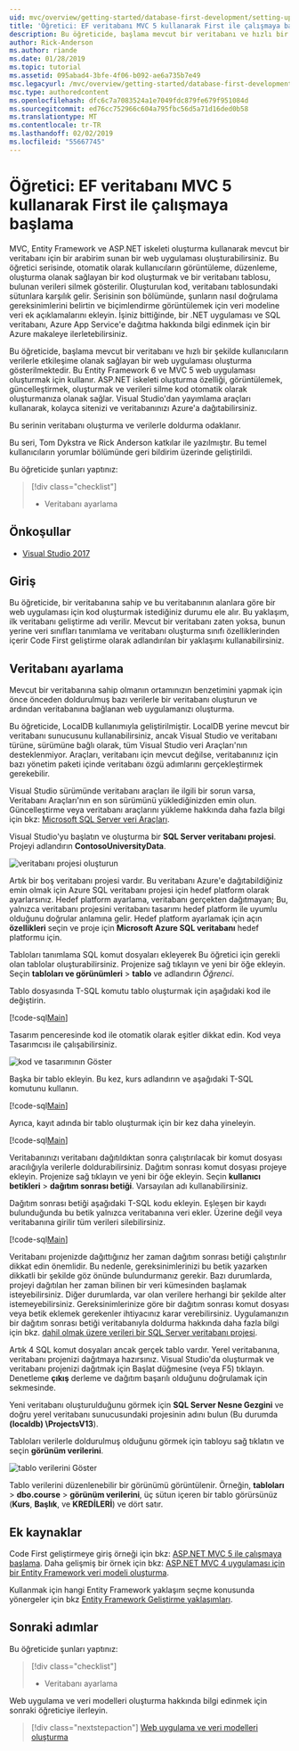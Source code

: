 ```yaml
---
uid: mvc/overview/getting-started/database-first-development/setting-up-database
title: 'Öğretici: EF veritabanı MVC 5 kullanarak First ile çalışmaya başlama'
description: Bu öğreticide, başlama mevcut bir veritabanı ve hızlı bir şekilde kullanıcıların verilerle etkileşime olanak sağlayan bir web uygulaması oluşturma gösterilmektedir.
author: Rick-Anderson
ms.author: riande
ms.date: 01/28/2019
ms.topic: tutorial
ms.assetid: 095abad4-3bfe-4f06-b092-ae6a735b7e49
msc.legacyurl: /mvc/overview/getting-started/database-first-development/setting-up-database
msc.type: authoredcontent
ms.openlocfilehash: dfc6c7a7083524a1e7049fdc879fe679f951084d
ms.sourcegitcommit: ed76cc752966c604a795fbc56d5a71d16ded0b58
ms.translationtype: MT
ms.contentlocale: tr-TR
ms.lasthandoff: 02/02/2019
ms.locfileid: "55667745"
---
```

# <a name="tutorial-get-started-with-ef-database-first-using-mvc-5"></a>Öğretici: EF veritabanı MVC 5 kullanarak First ile çalışmaya başlama

MVC, Entity Framework ve ASP.NET iskeleti oluşturma kullanarak mevcut bir veritabanı için bir arabirim sunan bir web uygulaması oluşturabilirsiniz. Bu öğretici serisinde, otomatik olarak kullanıcıların görüntüleme, düzenleme, oluşturma olanak sağlayan bir kod oluşturmak ve bir veritabanı tablosu, bulunan verileri silmek gösterilir. Oluşturulan kod, veritabanı tablosundaki sütunlara karşılık gelir. Serisinin son bölümünde, şunların nasıl doğrulama gereksinimlerini belirtin ve biçimlendirme görüntülemek için veri modeline veri ek açıklamalarını ekleyin. İşiniz bittiğinde, bir .NET uygulaması ve SQL veritabanı, Azure App Service'e dağıtma hakkında bilgi edinmek için bir Azure makaleye ilerletebilirsiniz.

Bu öğreticide, başlama mevcut bir veritabanı ve hızlı bir şekilde kullanıcıların verilerle etkileşime olanak sağlayan bir web uygulaması oluşturma gösterilmektedir. Bu Entity Framework 6 ve MVC 5 web uygulaması oluşturmak için kullanır. ASP.NET iskeleti oluşturma özelliği, görüntülemek, güncelleştirmek, oluşturmak ve verileri silme kod otomatik olarak oluşturmanıza olanak sağlar. Visual Studio'dan yayımlama araçları kullanarak, kolayca sitenizi ve veritabanınızı Azure'a dağıtabilirsiniz.

Bu serinin veritabanı oluşturma ve verilerle doldurma odaklanır.

Bu seri, Tom Dykstra ve Rick Anderson katkılar ile yazılmıştır. Bu temel kullanıcıların yorumlar bölümünde geri bildirim üzerinde geliştirildi.

Bu öğreticide şunları yaptınız:

> [!div class="checklist"]
> * Veritabanı ayarlama

## <a name="prerequisites"></a>Önkoşullar

* [Visual Studio 2017](https://visualstudio.microsoft.com/downloads/?utm_medium=microsoft&utm_source=docs.microsoft.com&utm_campaign=button+cta&utm_content=download+vs2017)

## <a name="introduction"></a>Giriş

Bu öğreticide, bir veritabanına sahip ve bu veritabanının alanlara göre bir web uygulaması için kod oluşturmak istediğiniz durumu ele alır. Bu yaklaşım, ilk veritabanı geliştirme adı verilir. Mevcut bir veritabanı zaten yoksa, bunun yerine veri sınıfları tanımlama ve veritabanı oluşturma sınıfı özelliklerinden içerir Code First geliştirme olarak adlandırılan bir yaklaşımı kullanabilirsiniz.

## <a name="set-up-the-database"></a>Veritabanı ayarlama

Mevcut bir veritabanına sahip olmanın ortamınızın benzetimini yapmak için önce önceden doldurulmuş bazı verilerle bir veritabanı oluşturun ve ardından veritabanına bağlanan web uygulamanızı oluşturma.

Bu öğreticide, LocalDB kullanımıyla geliştirilmiştir. LocalDB yerine mevcut bir veritabanı sunucusunu kullanabilirsiniz, ancak Visual Studio ve veritabanı türüne, sürümüne bağlı olarak, tüm Visual Studio veri Araçları'nın desteklenmiyor. Araçları, veritabanı için mevcut değilse, veritabanınız için bazı yönetim paketi içinde veritabanı özgü adımlarını gerçekleştirmek gerekebilir.

Visual Studio sürümünde veritabanı araçları ile ilgili bir sorun varsa, Veritabanı Araçları'nın en son sürümünü yüklediğinizden emin olun. Güncelleştirme veya veritabanı araçlarını yükleme hakkında daha fazla bilgi için bkz: [Microsoft SQL Server veri Araçları](https://msdn.microsoft.com/data/hh297027).

Visual Studio'yu başlatın ve oluşturma bir **SQL Server veritabanı projesi**. Projeyi adlandırın **ContosoUniversityData**.

![veritabanı projesi oluşturun](setting-up-database/_static/image1.png)

Artık bir boş veritabanı projesi vardır. Bu veritabanı Azure'e dağıtabildiğiniz emin olmak için Azure SQL veritabanı projesi için hedef platform olarak ayarlarsınız. Hedef platform ayarlama, veritabanı gerçekten dağıtmayan; Bu, yalnızca veritabanı projesini veritabanı tasarımı hedef platform ile uyumlu olduğunu doğrular anlamına gelir. Hedef platform ayarlamak için açın **özellikleri** seçin ve proje için **Microsoft Azure SQL veritabanı** hedef platformu için.

Tabloları tanımlama SQL komut dosyaları ekleyerek Bu öğretici için gerekli olan tablolar oluşturabilirsiniz. Projenize sağ tıklayın ve yeni bir öğe ekleyin. Seçin **tabloları ve görünümleri** > **tablo** ve adlandırın *Öğrenci*.

Tablo dosyasında T-SQL komutu tablo oluşturmak için aşağıdaki kod ile değiştirin.

[!code-sql[Main](setting-up-database/samples/sample1.sql)]

Tasarım penceresinde kod ile otomatik olarak eşitler dikkat edin. Kod veya Tasarımcısı ile çalışabilirsiniz.

![kod ve tasarımının Göster](setting-up-database/_static/image5.png)

Başka bir tablo ekleyin. Bu kez, kurs adlandırın ve aşağıdaki T-SQL komutunu kullanın.

[!code-sql[Main](setting-up-database/samples/sample2.sql)]

Ayrıca, kayıt adında bir tablo oluşturmak için bir kez daha yineleyin.

[!code-sql[Main](setting-up-database/samples/sample3.sql)]

Veritabanınızı veritabanı dağıtıldıktan sonra çalıştırılacak bir komut dosyası aracılığıyla verilerle doldurabilirsiniz. Dağıtım sonrası komut dosyası projeye ekleyin. Projenize sağ tıklayın ve yeni bir öğe ekleyin. Seçin **kullanıcı betikleri** > **dağıtım sonrası betiği**. Varsayılan adı kullanabilirsiniz.

Dağıtım sonrası betiği aşağıdaki T-SQL kodu ekleyin. Eşleşen bir kaydı bulunduğunda bu betik yalnızca veritabanına veri ekler. Üzerine değil veya veritabanına girilir tüm verileri silebilirsiniz.

[!code-sql[Main](setting-up-database/samples/sample4.sql)]

Veritabanı projenizde dağıttığınız her zaman dağıtım sonrası betiği çalıştırılır dikkat edin önemlidir. Bu nedenle, gereksinimlerinizi bu betik yazarken dikkatli bir şekilde göz önünde bulundurmanız gerekir. Bazı durumlarda, projeyi dağıtılan her zaman bilinen bir veri kümesinden başlamak isteyebilirsiniz. Diğer durumlarda, var olan verilere herhangi bir şekilde alter istemeyebilirsiniz. Gereksinimlerinize göre bir dağıtım sonrası komut dosyası veya betik eklemek gerekenler ihtiyacınız karar verebilirsiniz. Uygulamanızın bir dağıtım sonrası betiği veritabanıyla doldurma hakkında daha fazla bilgi için bkz. [dahil olmak üzere verileri bir SQL Server veritabanı projesi](https://blogs.msdn.com/b/ssdt/archive/2012/02/02/including-data-in-an-sql-server-database-project.aspx).

Artık 4 SQL komut dosyaları ancak gerçek tablo vardır. Yerel veritabanına, veritabanı projenizi dağıtmaya hazırsınız. Visual Studio'da oluşturmak ve veritabanı projenizi dağıtmak için Başlat düğmesine (veya F5) tıklayın. Denetleme **çıkış** derleme ve dağıtım başarılı olduğunu doğrulamak için sekmesinde.

Yeni veritabanı oluşturulduğunu görmek için **SQL Server Nesne Gezgini** ve doğru yerel veritabanı sunucusundaki projesinin adını bulun (Bu durumda **(localdb) \ProjectsV13**).

Tabloları verilerle doldurulmuş olduğunu görmek için tabloyu sağ tıklatın ve seçin **görünüm verilerini**.

![tablo verilerini Göster](setting-up-database/_static/image9.png)

Tablo verilerini düzenlenebilir bir görünümü görüntülenir. Örneğin, **tabloları** > **dbo.course** > **görünüm verilerini**, üç sütun içeren bir tablo görürsünüz (**Kurs**, **Başlık**, ve **KREDİLERİ**) ve dört satır.

## <a name="additional-resources"></a>Ek kaynaklar

Code First geliştirmeye giriş örneği için bkz: [ASP.NET MVC 5 ile çalışmaya başlama](../introduction/getting-started.md). Daha gelişmiş bir örnek için bkz: [ASP.NET MVC 4 uygulaması için bir Entity Framework veri modeli oluşturma](../getting-started-with-ef-using-mvc/creating-an-entity-framework-data-model-for-an-asp-net-mvc-application.md).

Kullanmak için hangi Entity Framework yaklaşım seçme konusunda yönergeler için bkz [Entity Framework Geliştirme yaklaşımları](https://msdn.microsoft.com/library/ms178359.aspx#dbfmfcf).

## <a name="next-steps"></a>Sonraki adımlar

Bu öğreticide şunları yaptınız:

> [!div class="checklist"]
> * Veritabanı ayarlama

Web uygulama ve veri modelleri oluşturma hakkında bilgi edinmek için sonraki öğreticiye ilerleyin.
> [!div class="nextstepaction"]
> [Web uygulama ve veri modelleri oluşturma](creating-the-web-application.md)
